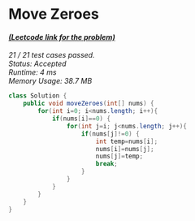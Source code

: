 # **Move Zeroes**

#### [_(Leetcode link for the problem)_](https://leetcode.com/problems/move-zeroes/)

_21 / 21 test cases passed.  
Status: Accepted  
Runtime: 4 ms  
Memory Usage: 38.7 MB_

```java
class Solution {
    public void moveZeroes(int[] nums) {
        for(int i=0; i<nums.length; i++){
            if(nums[i]==0) {
                for(int j=i; j<nums.length; j++){
                    if(nums[j]!=0) {
                        int temp=nums[i];
                        nums[i]=nums[j];
                        nums[j]=temp;
                        break;
                    }
                }
            }
        }
    }
}
```
